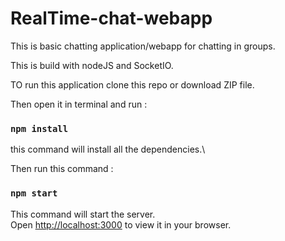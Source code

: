 # RealTime-chat-webapp


This is basic chatting application/webapp for chatting in groups.

This is build with nodeJS and SocketIO.



TO run this application clone this repo or download ZIP file.

Then open it in terminal and run :

### `npm install`

this command will install all the dependencies.\

Then run this command :

### `npm start`

This command will start the server.\
Open [http://localhost:3000](http://localhost:3000) to view it in your browser.
